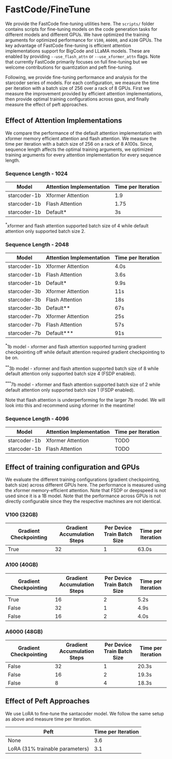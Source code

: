 # FastCode/FineTune

We provide the FastCode fine-tuning utilities here. The `scripts/` folder contains scripts for fine-tuning models on the code generation tasks for different models and different GPUs. We have optimized the training arguments for optimized performance for `V100`, `A6000`, and `A100` GPUs. The key advantage of FastCode fine-tuning is efficient attention implementations support for BigCode and LLaMA models. These are enabled by providing `--use_flash_attn` or `--use_xformer_attn` flags. Note that currently FastCode primarily focuses on full fine-tuning but we welcome contributions for quantization and peft fine-tuning.

Following, we provide fine-tuning performance and analysis for the starcoder series of models. For each configuration, we measure the time per iteration with a batch size of 256 over a rack of 8 GPUs. First we measure the improvement provided by efficient attention implementations, then provide optimal training configurations across gpus, and finally measure the effect of peft approaches.

## Effect of Attention Implementations
We compare the performance of the default attention implementation with xformer memory efficient attention and flash attention. We measure the time per iteration with a batch size of 256 on a rack of 8 A100s. Since, sequence length affects the optimal training arguments, we optimized training arguments for every attention implementation for every sequence length.
### Sequence Length - 1024
| Model        | Attention Implementation | Time per Iteration |
| ------------ | ------------------------ | ------------------ |
| starcoder-1b | Xformer Attention        | 1.9                |
| starcoder-1b | Flash Attention          | 1.75               |
| starcoder-1b | Default*                 | 3s                 |

<sup>*</sup>xformer and flash attention supported batch size of 4 while default attention only supported batch size 2.

### Sequence Length - 2048
| Model        | Attention Implementation | Time per Iteration |
| ------------ | ------------------------ | ------------------ |
| starcoder-1b | Xformer Attention        | 4.0s               |
| starcoder-1b | Flash Attention          | 3.6s               |
| starcoder-1b | Default*                 | 9.9s               |
| starcoder-3b | Xformer Attention        | 11s                |
| starcoder-3b | Flash Attention          | 18s                |
| starcoder-3b | Default**                | 67s                |
| starcoder-7b | Xformer Attention        | 25s                |
| starcoder-7b | Flash Attention          | 57s                |
| starcoder-7b | Default***               | 91s                |

<sup>*</sup>1b model - xformer and flash attention supported turning gradient checkpointing off while default attention required gradient checkpointing to be on.

<sup>**</sup>3b model - xformer and flash attention supported batch size of 8 while default attention only supported batch size 4 (FSDP enabled).

<sup>***</sup>7b model - xformer and flash attention supported batch size of 2 while default attention only supported batch size 1 (FSDP enabled).

Note that flash attention is underperforming for the larger 7b model. We will look into this and recommend using xformer in the meantime!
### Sequence Length - 4096
| Model        | Attention Implementation | Time per Iteration |
| ------------ | ------------------------ | ------------------ |
| starcoder-1b | Xformer Attention        | TODO               |
| starcoder-1b | Flash Attention          | TODO               |

## Effect of training configuration and GPUs
We evaluate the different training configurations (gradient checkpointing, batch size) across different GPUs here. The performance is measured using the xformer memory-efficient attention. Note that FSDP or deepspeed is not used since it is a 1B model. Note that the performance across GPUs is not directly configurable since they the respective machines are not identical. 

### V100 (32GB)
| Gradient Checkpointing | Gradient Accumulation Steps | Per Device Train Batch Size | Time per Iteration |
| ---------------------- | --------------------------- | --------------------------- | ------------------ |
| True                   | 32                          | 1                           | 63.0s              |

### A100 (40GB)
| Gradient Checkpointing | Gradient Accumulation Steps | Per Device Train Batch Size | Time per Iteration |
| ---------------------- | --------------------------- | --------------------------- | ------------------ |
| True                   | 16                          | 2                           | 5.2s               |
| False                  | 32                          | 1                           | 4.9s               |
| False                  | 16                          | 2                           | 4.0s               |

### A6000 (48GB)
| Gradient Checkpointing | Gradient Accumulation Steps | Per Device Train Batch Size | Time per Iteration |
| ---------------------- | --------------------------- | --------------------------- | ------------------ |
| False                  | 32                          | 1                           | 20.3s              |
| False                  | 16                          | 2                           | 19.3s              |
| False                  | 8                           | 4                           | 18.3s              |

## Effect of Peft Approaches
We use LoRA to fine-tune the santacoder model. We follow the same setup as above and measure time per iteration.

| Peft                            | Time per Iteration |
| ------------------------------- | ------------------ |
| None                            | 3.6                |
| LoRA (31% trainable parameters) | 3.1                |
